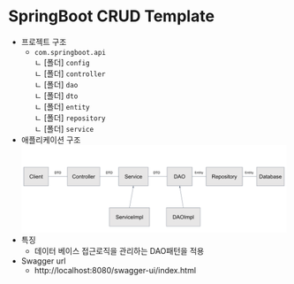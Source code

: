 # SpringBoot CRUD Template
- 프로젝트 구조
  - `com.springboot.api`  
    ㄴ [폴더] `config`  
    ㄴ [폴더] `controller`  
    ㄴ [폴더] `dao`  
    ㄴ [폴더] `dto`  
    ㄴ [폴더] `entity`  
    ㄴ [폴더] `repository`  
    ㄴ [폴더] `service`  
- 애플리케이션 구조
  <img src="./image/application-structure.png">
- 특징
  - 데이터 베이스 접근로직을 관리하는 DAO패턴을 적용 
- Swagger url
  - http://localhost:8080/swagger-ui/index.html
